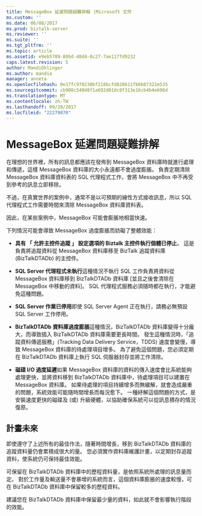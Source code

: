 ```yaml
---
title: MessageBox 延遲問題疑難排解 |Microsoft 文件
ms.custom: ''
ms.date: 06/08/2017
ms.prod: biztalk-server
ms.reviewer: ''
ms.suite: ''
ms.tgt_pltfrm: ''
ms.topic: article
ms.assetid: e9eb5789-80bd-40d4-8c27-7ae117fd9232
caps.latest.revision: 5
author: MandiOhlinger
ms.author: mandia
manager: anneta
ms.openlocfilehash: 0e37fc970230bf218bcfd820611fb6b87322e535
ms.sourcegitcommit: cb908c540d8f1a692d01dc8f313e16cb4b4e696d
ms.translationtype: MT
ms.contentlocale: zh-TW
ms.lasthandoff: 09/20/2017
ms.locfileid: "22279870"
---
```

# <a name="troubleshooting-messagebox-latency-issues"></a>MessageBox 延遲問題疑難排解
在理想的世界裡，所有的訊息都應該在發佈到 MessageBox 資料庫時就進行處理和傳遞，這樣 MessageBox 資料庫的大小永遠都不會過度膨脹。 負責定期清除 MessageBox 資料庫資料表的 SQL 代理程式工作，會將 MessageBox 中不再受到參考的訊息立即移除。  
  
 不過，在真實世界的案例中，通常不是以可預期的線性方式接收訊息，所以 SQL 代理程式工作需要時間來清除 MessageBox 資料庫資料表。  
  
 因此，在某些案例中，MessageBox 可能會膨脹地相當快速。  
  
 下列情況可能會導致 MessageBox 過度膨脹而妨礙了整體效能：  
  
-   **具有 「 允許主控件追蹤 」 設定選項的 Biztalk 主控件執行個體已停止**。 這是負責將追蹤資料從 MessageBox 資料庫移至 BizTalk 追蹤資料庫 (BizTalkDTADb) 的主控件。  
  
-   **SQL Server 代理程式未執行**這種情況不執行 SQL 工作負責將資料從 MessageBox 資料庫移到 BizTalkDTADb 資料庫 [並且之後會清除在 MessageBox 中移動的資料]。 SQL 代理程式服務必須隨時都在執行，才能避免這種問題。  
  
-   **SQL Server 作業已停用**即使 SQL Server Agent 正在執行，請務必無預設 SQL Server 工作停用。  
  
-   **BizTalkDTADb 資料庫過度膨脹**這種情況，BizTalkDTADb 資料庫變得十分龐大，而導致插入 BizTalkDTADb 資料庫需要更長時間。 發生這種情況時，「追蹤資料傳遞服務」(Tracking Data Delivery Service，TDDS) 速度會變慢，導致 MessageBox 資料庫的待處理項目增多。 為了避免這個問題，您必須定期在 BizTalkDTADb 資料庫上執行 SQL 伺服器封存並將工作清除。  
  
-   **磁碟 I/O 過度延遲**如果 MessageBox 資料庫的資料的傳入速度會比系統能夠處理更快，並將資料移到 BizTalkDTADb 資料庫中，待處理項目可以建置在 MessageBox 資料庫。 如果待處理的項目持續增多而無緩解，就會造成嚴重的問題，系統效能可能隨時間增長而每況愈下。 一種紓解這個問題的方式，是安裝速度更快的磁碟及 (或) 升級硬體，以協助確保系統可以從訊息積存的情況復原。  
  
## <a name="plan-for-the-future"></a>計畫未來  
 即使遵守了上述所有的最佳作法，隨著時間增長，移到 BizTalkDTADb 資料庫的追蹤資料量仍會累積成很大的量。 您必須實作資料庫維護計畫，以定期封存追蹤資料，使系統仍可保持最佳效能。  
  
 可保留在 BizTalkDTADb 資料庫中的歷程資料量，是依照系統所處理的訊息量而定。 對於工作量及輸送量不會暴增的系統而言，這個資料庫膨脹的速度較慢，可在 BizTalkDTADb 資料庫中保留較多的歷程資料。  
  
 建議您在 BizTalkDTADb 資料庫中保留最少量的資料，如此就不會影響執行階段的效能。